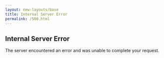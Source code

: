 ```yaml
---
layout: new-layouts/base
title: Internal Server Error
permalink: /500.html
---
```


<section class="section">
    <h1>Internal Server Error</h1>
    The server encountered an error and was unable to complete your request.
</section>
